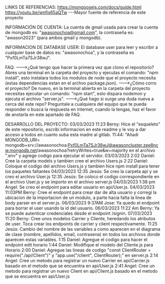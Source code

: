 LINKS DE REFERENCIAS:
    https://mongoosejs.com/docs/guide.html
    https://youtu.be/wnfjx65aQTw  ---Mayor fuente de referencia de este proyecto


INFORMACIÓN DE CUENTA:
    La cuenta de gmail usada para crear la cuenta de mongodb es: "awasonochoa@gmail.com", la contraseña es: "awason2023" (para ambos gmail y mongodb).

INFORMACION DE DATABASE USER:
    El database user para leer y escribir a cualquier base de datos es: "awasonochoa", y la contraseña es "Pxf0LmTa7SJr38wJ".

FAQ:
--->¿Qué tengo que hacer la primera vez que clono el repositorio?
    Abres una terminal en la carpeta del proyecto y ejecutas el comando: "npm install", esto instalara todos los modulos de node que el proyecto necesita (estas dependencias estan en el archvo package.json).
--->¿Cómo corro el proyecto?
    De nuevo, en la terminal abierta en la carpeta del proyecto necesitas ejecutar un comando: "npm start", esto dispara nodemon y ejecuta el archivo "server.js".
--->¿Qué hago si surge una duda nueva a cerca del este repo?
    Preguntale a cualquiera del equipo que te pueda responder o busca la respuesta en internet, cuando la tengas, haz el favor de anotarla en este apartado de FAQ.

DESARROLLO DEL PROYECTO:
    03/03/2023 
        11:23 Berny: Hice el "esqueleto" de este repositorio, escribí informacion en este readme y le voy a dar acceso a todos en cuanto suba esta madre al gitlab.
        11:44: "Añadi MONGODB_URI= mongodb+srv://awasonochoa:Pxf0LmTa7SJr38wJ@awasoncluster.zee8ncw.mongodb.net/awasonochoa?retryWrites=true&w=majority en el archivo ".env" y agrege codigo para ejecutar el servidor.
    03/03/2023
        2:02 Daniel: Cree la carpeta models y tambien cree el archivo Users.js
        2:22 Daniel: Coloque el codigo del archivo Users,js y tambien hice npm install para tener los paquetes faltantes
    04/03/2023
        12:35 Jesús: Se creo la carpeta api y se creo el archivo User.js
        12:35 Jesús: Se coloco el codigo correspondiente en el archivo User.js y se importo en el archivo server.js
    04/03/2023
        1:38 pm Angel: Se creo el endpoint para editar usuario en api/User.js.
    04/03/2023
        11:03PM Berny: Cree el endpoint para crear dar de alta usuario y corregí la ubicacion de la importacion de un modulo, a parte hacia falta la linea de body parser en el server.js.
    06/03/2023
        9:37AM Jose: Ya quedo el endpoint para borrar el user usando la id del usuario. 
    06/03/2023
        11:22 Am Berny: Ya se puede autenticar credenciales desde el endpoint /signin.
    07/03/2023
        11:20 Berny: Cree unos modelos Carrier y Cliente, heredando los atributos de user. Toca crear los endpoints  de carrier y client respectivamente.
        11:25 Jesús: Cambio del nombre de las variables a como aparecen en el diagrama de clase (nombre, apellidos, email, contrasena) en todos los archivos donde aparecen    estas variables.
        1:15 Daniel: Agregue el codigo para hacer el endpoint edit horario
        1:44 Daniel: Modifique el modelo del Cliente.js para Horario
        2:00 Daniel: Agregue las lineas de codigo "const ClientRouter = require("./api/Client")" y "app.use("/client", ClientRouter);" en server.js
        2:14 Angel: Cree un metodo para registrar un nuevo Carrier en api/Carrier.js basado en el metodo que se encuentra en api/User.js
        2:41 Angel: Cree un metodo para registrar un nuevo Client en api/Client.js basado en el metodo que se encuentra en api/User.js
